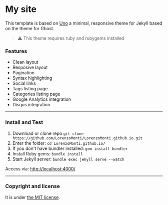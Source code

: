 # My site

This template is based on [Uno](https://github.com/daleanthony/Uno) a minimal, responsive theme for Jekyll based on the  theme for Ghost.

> :warning:
  This theme requires ruby and rubygems installed

### Features

* Clean layout
* Resposive layout
* Pagination
* Syntax highlighting
* Social links
* Tags listing page
* Categories listing page
* Google Analytics integration
* Disqus integration

---

### Install and Test

1. Download or clone repo `git clone https://github.com/LorenzoMonti/LorenzoMonti.github.io.git`
2. Enter the folder: `cd LorenzoMonti.github.io/`
3. If you don't have bundler installed: `gem install bundler`
3. Install Ruby gems: `bundle install`
4. Start Jekyll server: `bundle exec jekyll serve --watch`

Access via: [http://localhost:4000/](http://localhost:4000/)

---

### Copyright and license

It is under [the MIT license](/LICENSE).

